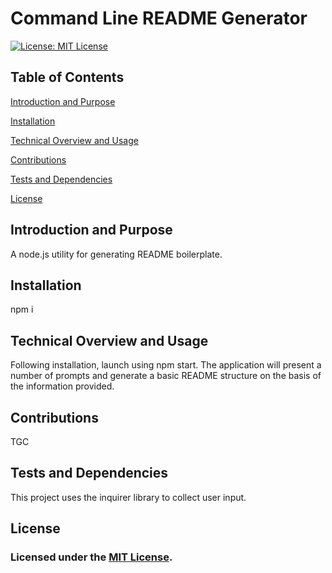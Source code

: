
# Command Line README Generator
[![License: MIT License](https://img.shields.io/badge/License-MIT-yellow.svg)](https://opensource.org/licenses/MIT)

## Table of Contents
[Introduction and Purpose](#introduction-and-purpose)

[Installation](#installation)

[Technical Overview and Usage](#technical-overview-and-usage)

[Contributions](#contributions)

[Tests and Dependencies](#tests-and-dependencies)

[License](#license)

## Introduction and Purpose
  
  A node.js utility for generating README boilerplate.

## Installation

npm i

## Technical Overview and Usage

Following installation, launch using npm start. The application will present a number of prompts and generate a basic README structure on the basis of the information provided.

## Contributions

TGC

## Tests and Dependencies

This project uses the inquirer library to collect user input.

## License

### Licensed under the [MIT License](https://opensource.org/licenses/MIT).
